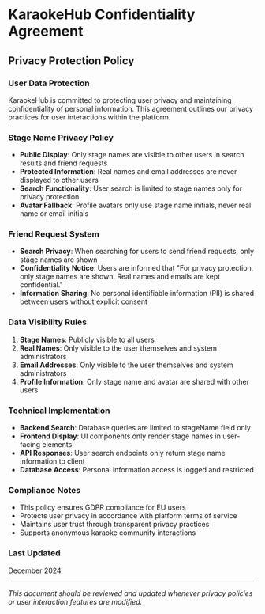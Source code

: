 # KaraokeHub Confidentiality Agreement

## Privacy Protection Policy

### User Data Protection
KaraokeHub is committed to protecting user privacy and maintaining confidentiality of personal information. This agreement outlines our privacy practices for user interactions within the platform.

### Stage Name Privacy Policy
- **Public Display**: Only stage names are visible to other users in search results and friend requests
- **Protected Information**: Real names and email addresses are never displayed to other users
- **Search Functionality**: User search is limited to stage names only for privacy protection
- **Avatar Fallback**: Profile avatars only use stage name initials, never real name or email initials

### Friend Request System
- **Search Privacy**: When searching for users to send friend requests, only stage names are shown
- **Confidentiality Notice**: Users are informed that "For privacy protection, only stage names are shown. Real names and emails are kept confidential."
- **Information Sharing**: No personal identifiable information (PII) is shared between users without explicit consent

### Data Visibility Rules
1. **Stage Names**: Publicly visible to all users
2. **Real Names**: Only visible to the user themselves and system administrators
3. **Email Addresses**: Only visible to the user themselves and system administrators
4. **Profile Information**: Only stage name and avatar are shared with other users

### Technical Implementation
- **Backend Search**: Database queries are limited to stageName field only
- **Frontend Display**: UI components only render stage names in user-facing elements
- **API Responses**: User search endpoints only return stage name information to client
- **Database Access**: Personal information access is logged and restricted

### Compliance Notes
- This policy ensures GDPR compliance for EU users
- Protects user privacy in accordance with platform terms of service
- Maintains user trust through transparent privacy practices
- Supports anonymous karaoke community interactions

### Last Updated
December 2024

---

*This document should be reviewed and updated whenever privacy policies or user interaction features are modified.*
